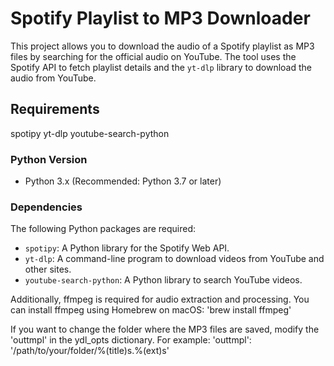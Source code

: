 # Spotify Playlist to MP3 Downloader

This project allows you to download the audio of a Spotify playlist as MP3 files by searching for the official audio on YouTube. The tool uses the Spotify API to fetch playlist details and the `yt-dlp` library to download the audio from YouTube.

## Requirements
spotipy
yt-dlp
youtube-search-python

### Python Version
- Python 3.x (Recommended: Python 3.7 or later)

### Dependencies
The following Python packages are required:

- `spotipy`: A Python library for the Spotify Web API.
- `yt-dlp`: A command-line program to download videos from YouTube and other sites.
- `youtube-search-python`: A Python library to search YouTube videos.


Additionally, ffmpeg is required for audio extraction and processing. You can install ffmpeg using Homebrew on macOS:
'brew install ffmpeg'

If you want to change the folder where the MP3 files are saved, modify the 'outtmpl' in the ydl_opts dictionary. For example:
'outtmpl': '/path/to/your/folder/%(title)s.%(ext)s'

